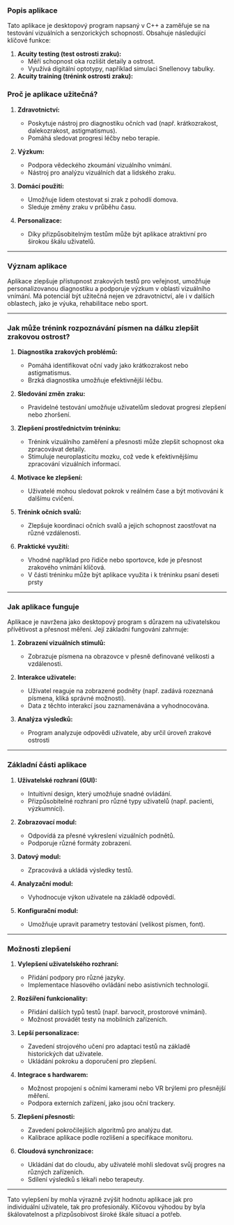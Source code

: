 
### Popis aplikace
Tato aplikace je desktopový program napsaný v C++ a zaměřuje se na testování vizuálních a senzorických schopností. Obsahuje následující klíčové funkce:

1. **Acuity testing (test ostrosti zraku):**
   - Měří schopnost oka rozlišit detaily a ostrost.
   - Využívá digitální optotypy, například simulaci Snellenovy tabulky.
2. **Acuity training (trénink ostrosti zraku):**

### Proč je aplikace užitečná?
1. **Zdravotnictví:**
   - Poskytuje nástroj pro diagnostiku očních vad (např. krátkozrakost, dalekozrakost, astigmatismus).
   - Pomáhá sledovat progresi léčby nebo terapie.

2. **Výzkum:**
   - Podpora vědeckého zkoumání vizuálního vnímání.
   - Nástroj pro analýzu vizuálních dat a lidského zraku.

3. **Domácí použití:**
   - Umožňuje lidem otestovat si zrak z pohodlí domova.
   - Sleduje změny zraku v průběhu času.

4. **Personalizace:**
   - Díky přizpůsobitelným testům může být aplikace atraktivní pro širokou škálu uživatelů.

---

### Význam aplikace
Aplikace zlepšuje přístupnost zrakových testů pro veřejnost, umožňuje personalizovanou diagnostiku a podporuje výzkum v oblasti vizuálního vnímání. Má potenciál být užitečná nejen ve zdravotnictví, ale i v dalších oblastech, jako je výuka, rehabilitace nebo sport.

---

### Jak může trénink rozpoznávání písmen na dálku zlepšit zrakovou ostrost?
1. **Diagnostika zrakových problémů:**
   - Pomáhá identifikovat oční vady jako krátkozrakost nebo astigmatismus.
   - Brzká diagnostika umožňuje efektivnější léčbu.

2. **Sledování změn zraku:**
   - Pravidelné testování umožňuje uživatelům sledovat progresi zlepšení nebo zhoršení.

3. **Zlepšení prostřednictvím tréninku:**
   - Trénink vizuálního zaměření a přesnosti může zlepšit schopnost oka zpracovávat detaily.
   - Stimuluje neuroplasticitu mozku, což vede k efektivnějšímu zpracování vizuálních informací.

4. **Motivace ke zlepšení:**
   - Uživatelé mohou sledovat pokrok v reálném čase a být motivováni k dalšímu cvičení.

5. **Trénink očních svalů:**
   - Zlepšuje koordinaci očních svalů a jejich schopnost zaostřovat na různé vzdálenosti.

6. **Praktické využití:**
   - Vhodné například pro řidiče nebo sportovce, kde je přesnost zrakového vnímání klíčová.
   - V části tréninku může být aplikace využita i k tréninku psaní deseti prsty
---


### Jak aplikace funguje
Aplikace je navržena jako desktopový program s důrazem na uživatelskou přívětivost a přesnost měření. Její základní fungování zahrnuje:
1. **Zobrazení vizuálních stimulů:**
   - Zobrazuje písmena na obrazovce v přesně definované velikosti a vzdálenosti.
2. **Interakce uživatele:**
   - Uživatel reaguje na zobrazené podněty (např. zadává rozeznaná písmena, kliká správné možnosti).
   - Data z těchto interakcí jsou zaznamenávána a vyhodnocována.

3. **Analýza výsledků:**
   - Program analyzuje odpovědi uživatele, aby určil úroveň zrakové ostrosti 
---

### Základní části aplikace
1. **Uživatelské rozhraní (GUI):**
   - Intuitivní design, který umožňuje snadné ovládání.
   - Přizpůsobitelné rozhraní pro různé typy uživatelů (např. pacienti, výzkumníci).

2. **Zobrazovací modul:**
   - Odpovídá za přesné vykreslení vizuálních podnětů.
   - Podporuje různé formáty zobrazení.

3. **Datový modul:**
   - Zpracovává a ukládá výsledky testů.

4. **Analyzační modul:**
   - Vyhodnocuje výkon uživatele na základě odpovědí.
  
5. **Konfigurační modul:**
   - Umožňuje upravit parametry testování (velikost písmen, font).
---

### Možnosti zlepšení
1. **Vylepšení uživatelského rozhraní:**
   - Přidání podpory pro různé jazyky.
   - Implementace hlasového ovládání nebo asistivních technologií.

2. **Rozšíření funkcionality:**
   - Přidání dalších typů testů (např. barvocit, prostorové vnímání).
   - Možnost provádět testy na mobilních zařízeních.

3. **Lepší personalizace:**
   - Zavedení strojového učení pro adaptaci testů na základě historických dat uživatele.
   - Ukládání pokroku a doporučení pro zlepšení.

4. **Integrace s hardwarem:**
   - Možnost propojení s očními kamerami nebo VR brýlemi pro přesnější měření.
   - Podpora externích zařízení, jako jsou oční trackery.

5. **Zlepšení přesnosti:**
   - Zavedení pokročilejších algoritmů pro analýzu dat.
   - Kalibrace aplikace podle rozlišení a specifikace monitoru.

6. **Cloudová synchronizace:**
   - Ukládání dat do cloudu, aby uživatelé mohli sledovat svůj progres na různých zařízeních.
   - Sdílení výsledků s lékaři nebo terapeuty.

---

Tato vylepšení by mohla výrazně zvýšit hodnotu aplikace jak pro individuální uživatele, tak pro profesionály. Klíčovou výhodou by byla škálovatelnost a přizpůsobivost široké škále situací a potřeb.
